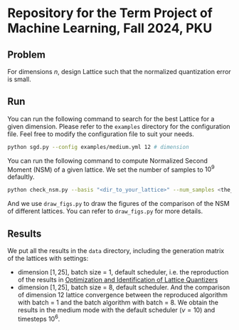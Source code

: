 # Repository for the Term Project of Machine Learning, Fall 2024, PKU

## Problem
For dimensions $n$, design Lattice such that the normalized quantization error is small.

## Run
You can run the following command to search for the best Lattice for a given dimension. Please refer to the `examples` directory for the configuration file. Feel free to modify the configuration file to suit your needs.
```bash
python sgd.py --config examples/medium.yml 12 # dimension
```

You can run the following command to compute Normalized Second Moment (NSM) of a given lattice. We set the number of samples to $10^9$ defaultly.
```bash
python check_nsm.py --basis "<dir_to_your_lattice>" --num_samples <the_number_of_samples>
```

And we use `draw_figs.py` to draw the figures of the comparison of the NSM of different lattices. You can refer to `draw_figs.py` for more details.

## Results
We put all the results in the `data` directory, including the generation matrix of the lattices with settings:
- dimension $[1,25]$, batch size = $1$, default scheduler, i.e. the reproduction of the results in [Optimization and Identification of Lattice Quantizers](https://arxiv.org/abs/2401.01799) 
- dimension $[1,25]$, batch size = $8$, default scheduler. 
And the comparison of dimension $12$ lattice convergence between the reproduced algorithm with batch = 1 and the batch algorithm with batch = 8. We obtain the results in the medium mode with the default scheduler ($v = 10$) and timesteps $10^6$.

